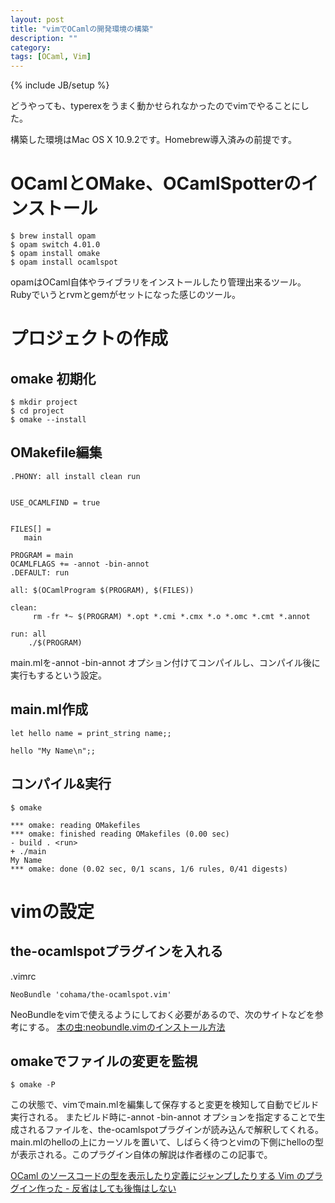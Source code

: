 ```yaml
---
layout: post
title: "vimでOCamlの開発環境の構築"
description: ""
category: 
tags: [OCaml, Vim]
---
```

{% include JB/setup %}

どうやっても、typerexをうまく動かせられなかったのでvimでやることにした。

構築した環境はMac OS X 10.9.2です。Homebrew導入済みの前提です。

# OCamlとOMake、OCamlSpotterのインストール
    $ brew install opam
    $ opam switch 4.01.0
    $ opam install omake
    $ opam install ocamlspot

opamはOCaml自体やライブラリをインストールしたり管理出来るツール。Rubyでいうとrvmとgemがセットになった感じのツール。

# プロジェクトの作成
## omake 初期化
    $ mkdir project
    $ cd project
    $ omake --install

## OMakefile編集
```
.PHONY: all install clean run


USE_OCAMLFIND = true


FILES[] =
   main

PROGRAM = main
OCAMLFLAGS += -annot -bin-annot
.DEFAULT: run

all: $(OCamlProgram $(PROGRAM), $(FILES))

clean:
     rm -fr *~ $(PROGRAM) *.opt *.cmi *.cmx *.o *.omc *.cmt *.annot

run: all
    ./$(PROGRAM)
```

main.mlを-annot -bin-annot オプション付けてコンパイルし、コンパイル後に実行もするという設定。

## main.ml作成
```
let hello name = print_string name;;

hello "My Name\n";;
```

## コンパイル&実行
    $ omake
```
*** omake: reading OMakefiles
*** omake: finished reading OMakefiles (0.00 sec)
- build . <run>
+ ./main
My Name
*** omake: done (0.02 sec, 0/1 scans, 1/6 rules, 0/41 digests)
```

# vimの設定
## the-ocamlspotプラグインを入れる
.vimrc
```
NeoBundle 'cohama/the-ocamlspot.vim'
```

NeoBundleをvimで使えるようにしておく必要があるので、次のサイトなどを参考にする。
[本の虫:neobundle.vimのインストール方法](http://cpplover.blogspot.jp/2013/12/neobundlevim.html)

## omakeでファイルの変更を監視
    $ omake -P

この状態で、vimでmain.mlを編集して保存すると変更を検知して自動でビルド実行される。
またビルド時に-annot -bin-annot オプションを指定することで生成されるファイルを、the-ocamlspotプラグインが読み込んで解釈してくれる。
main.mlのhelloの上にカーソルを置いて、しばらく待つとvimの下側にhelloの型が表示される。このプラグイン自体の解説は作者様のこの記事で。

[OCaml のソースコードの型を表示したり定義にジャンプしたりする Vim のプラグイン作った - 反省はしても後悔はしない](http://cohama.hateblo.jp/entry/20130603/1370271070)

